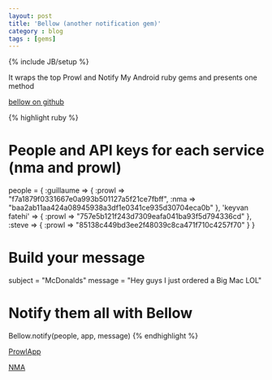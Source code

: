 ```yaml
---
layout: post
title: 'Bellow (another notification gem)'
category : blog
tags : [gems]
---
```

{% include JB/setup %}

It wraps the top Prowl and Notify My Android ruby gems and presents one method

[bellow on github](https://github.com/kfatehi/bellow)

{% highlight ruby %}
# People and API keys for each service (nma and prowl)
people = {
  :guillaume => {
    :prowl => "f7a1879f0331667e0a993b501127a5f21ce7fbff",
    :nma => "baa2ab11aa424a08945938a3df1e0341ce935d30704eca0b"
  },
  'keyvan fatehi' => {
    :prowl => "757e5b121f243d7309eafa041ba93f5d794336cd"
  },
  :steve => {
    :prowl => "85138c449bd3ee2f48039c8ca471f710c4257f70"
  }
}

# Build your message
subject = "McDonalds"
message = "Hey guys I just ordered a Big Mac LOL"

# Notify them all with Bellow
Bellow.notify(people, app, message)
{% endhighlight %}

[ProwlApp](http://www.prowlapp.com)

[NMA](http://www.notifymyandroid.com)